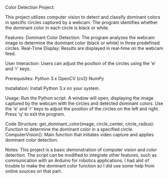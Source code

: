 Color Detection Project:

This project utilizes computer vision to detect and classify dominant colors in specific circles captured by a webcam. The program identifies whether the dominant color in each circle is black or white.

Features:
Dominant Color Detection: The program analyzes the webcam image to determine the dominant color (black or white) in three predefined circles.
Real-Time Display: Results are displayed in real-time on the webcam feed.

User Interaction: 
Users can adjust the position of the circles using the 'e' and 'r' keys.

Prerequisites:
Python 3.x
OpenCV (cv2)
NumPy

Installation:
Install Python 3.x on your system.

Usage:
Run the Python script.
A window will open, displaying the image captured by the webcam with the circles and detected dominant colors.
Use the 'e' and 'r' keys to adjust the position of the circles on the left and right.
Press 'q' to exit the program.

Code Structure:
get_dominant_color(image, circle_center, circle_radius): Function to determine the dominant color in a specified circle.
ComputerVision(): Main function that initiates video capture and applies dominant color detection.

Notes:
This project is a basic demonstration of computer vision and color detection.
The script can be modified to integrate other features, such as communication with an Arduino for robotics applications.
I had alot of trouble to make the dominant color function so I did use some help from online sources on that part.
